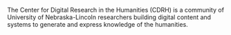 The Center for Digital Research in the Humanities (CDRH) is a community of University of Nebraska-Lincoln researchers building digital content and systems to generate and express knowledge of the humanities.
